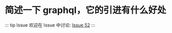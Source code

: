 # 简述一下 graphql，它的引进有什么好处



::: tip Issue 
 欢迎在 Issue 中讨论: [Issue 52](https://github.com/shfshanyue/Daily-Question/issues/52) 
:::

